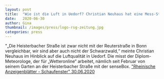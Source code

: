 ```yaml
---
layout: post
title:  "Wie ist die Luft in Uedorf? Christian Neuhaus hat eine Mess-Station für Feinstaub"
date:   2020-06-30 
author: Gina
thumbnail: /images/press/logo-rsg-zeitung.jpg
categories: press
---
```

"„Die Heisterbacher Straße ist zwar nicht mit der Reuterstraße in Bonn vergleichbar, wir sind aber auch nicht der Schwarzwald,“ meinte Christian Neuhaus im Hinblick auf die Luftqualität in Uedorf. Die misst der Diplom-Meteorologe, der für „Wetteronline“ arbeitet, nämlich seit Februar von seinem Garten an der Heisterbacher Straße mit der senseBox.
<a href="https://www.rheinische-anzeigenblaetter.de/mein-blatt/schaufenster-bonn/bornheim/wie-ist-die-luft-in-uedorf--christian-neuhaus-hat-eine-mess-station-fuer-feinstaub-36939076" target="_blank">"Rheinische Anzeigenblätter - Schaufenster" 30.06.2020</a>
